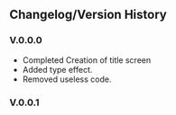 ## Changelog/Version History

### V.0.0.0
* Completed Creation of title screen
* Added type effect.
* Removed useless code.

### V.0.0.1 


 